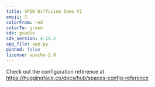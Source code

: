 ```yaml
---
title: SPIN Diffusion Demo V1
emoji: 🚀
colorFrom: red
colorTo: green
sdk: gradio
sdk_version: 4.19.2
app_file: app.py
pinned: false
license: apache-2.0
---
```


Check out the configuration reference at https://huggingface.co/docs/hub/spaces-config-reference
